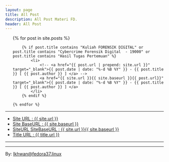 ```yaml
---
layout: page
title: All Post
description: All Post Materi FD.
header: All Post
---
```



<!-- 
*********************************************
FOR FD 2022  
*********************************************
-->

<!-- 
*********************************************
EXPERIMENT 2 : ??
*********************************************
-->
<!-- { if post.title == "Cybercrime Forensik Digital -" } -->
<ul>
    {% for post in site.posts %}
        
        {% if post.title contains "Kuliah FORENSIK DIGITAL" or post.title contains "Cybercrime Forensik Digital  - 19000" or post.title contains "Hasil Tugas Pertemuan" %}
            <li>
                <!-- <a href="{{ post.url | prepend: site.url }}" target="_blank">{{ post.date | date: "%-d %B %Y" }} - {{ post.title }} [ {{ post.author }} ] </a> -->
                <a href="{{ site.url }}{{ site.baseurl }}{{ post.url}}" target="_blank">{{ post.date | date: "%-d %B %Y" }} - {{ post.title }} [ {{ post.author }} ] </a> 
            </li>
        {% endif %}

    {% endfor %}
</ul>

***

<ul>
    <li><a href="#">Site URL : {{ site.url }}</a></li>
    <li><a href="#">Site BaseURL : {{ site.baseurl }}</a></li>
    <li><a href="{{ site.url }}{{ site.baseurl }}">SiteURL SiteBaseURL : {{ site.url }}{{ site.baseurl }}</a></li>
    <li><a href="#">Title URL : {{ title.url }}</a></li>
</ul>


***
***
By: Ikhwan@fedora37.linux